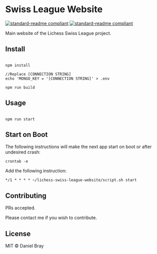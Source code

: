 # Swiss League Website

[![standard-readme compliant](https://img.shields.io/badge/readme%20style-standard-brightgreen.svg?style=flat-square)](https://github.com/RichardLitt/standard-readme)
[![standard-readme compliant](https://img.shields.io/badge/-Deployment-green)](https://swissleague.org/)

Main website of the Lichess Swiss League project.

## Install

```

npm install

//Replace [CONNECTION STRING]
echo 'MONGO_KEY = '[CONNECTION STRING]' > .env

npm run build

```

## Usage

```

npm run start

```

## Start on Boot

The following instructions will make the next app start on boot or after undesired crash:

```
crontab -e
```

Add the following instruction:

```
*/1 * * * * ~/lichess-swiss-league-website/script.sh start
```

## Contributing

PRs accepted.

Please contact me if you wish to contribute.

## License

MIT © Daniel Bray
